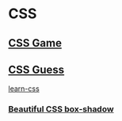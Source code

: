 # CSS

<!--start from chp 12 309 Attribute Selectors -->

## [CSS Game](https://flukeout.github.io/)

## [CSS Guess](https://www.guess-css.app/)

[learn-css](https://www.codecademy.com/learn/learn-css)

### [Beautiful CSS box-shadow](https://getcssscan.com/css-box-shadow-examples)